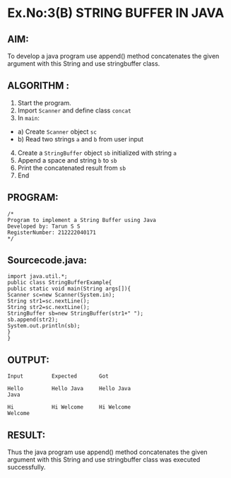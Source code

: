 # Ex.No:3(B) STRING BUFFER IN JAVA

## AIM:
To develop a java program use append() method concatenates the given argument with this String and use stringbuffer class.

## ALGORITHM :
1.	Start the program.
2.	Import `Scanner` and define class `concat`
3.	In `main`:
-	a) Create `Scanner` object `sc`
-	b) Read two strings `a` and `b` from user input
4.	Create a `StringBuffer` object `sb` initialized with string `a`
5.	Append a space and string `b` to `sb`
6.	Print the concatenated result from `sb`
7.	End







## PROGRAM:
 ```
/*
Program to implement a String Buffer using Java
Developed by: Tarun S S
RegisterNumber: 212222040171
*/
```

## Sourcecode.java:
```
import java.util.*;
public class StringBufferExample{  
public static void main(String args[]){  
Scanner sc=new Scanner(System.in);
String str1=sc.nextLine();
String str2=sc.nextLine();
StringBuffer sb=new StringBuffer(str1+" ");  
sb.append(str2);  
System.out.println(sb);  
}  
}  
```






## OUTPUT:
```
Input         Expected       Got

Hello         Hello Java     Hello Java
Java 

Hi            Hi Welcome     Hi Welcome
Welcome
```
## RESULT:
Thus the java program use append() method concatenates the given argument with this String and use stringbuffer class was executed successfully.
